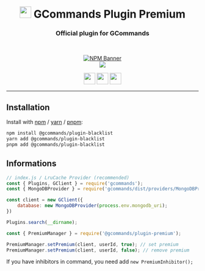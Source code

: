 <div align="center">
    
   # <img src="https://cdn.discordapp.com/avatars/834822955229380619/7d0142158babe0375e7cc633e87c06d4.png" height="30"> GCommands Plugin Premium
   ### Official plugin for GCommands
    
  <br />
  <p>
    <a href="https://www.npmjs.com/package/@gcommands/plugin-premium"><img src="https://nodei.co/npm/@gcommands/plugin-premium.png?downloads=true&stars=true" alt="NPM Banner"></a>
    <br />
    <a href="https://discord.gg/AjKJSBbGm2"><img src="https://discord.com/api/guilds/833628077556367411/embed.png?style=banner2" /></a>
  </p>
  <p>
    <a href="https://ko-fi.com/H2H05FNRL"><img src="https://img.shields.io/badge/Kofi-Donate-yellow?style=for-the-badge" height="30" /></a>
    <a href="https://github.com/Garlic-Team/gcommands-addons"><img src="https://img.shields.io/badge/Open-Source-blue?style=for-the-badge" height="30" /></a>
    <img src="https://img.shields.io/badge/Made%20With-TypeScript-red?style=for-the-badge" height="30" />
  </p>
</div>

---

## Installation

Install with [npm](https://www.npmjs.com/) / [yarn](https://yarnpkg.com) / [pnpm](https://pnpm.js.org/):

```sh
npm install @gcommands/plugin-blacklist
yarn add @gcommands/plugin-blacklist
pnpm add @gcommands/plugin-blacklist
```

## Informations

```js
// index.js / LruCache Provider (recommended)
const { Plugins, GClient } = require('gcommands');
const { MongoDBProvider } = require('gcommands/dist/providers/MongoDBProvider');

const client = new GClient({
    database: new MongoDBProvider(process.env.mongodb_uri);
})

Plugins.search(__dirname);
```

```js
const { PremiumManager } = require('@gcommands/plugin-premium');

PremiumManager.setPremium(client, userId, true); // set premium
PremiumManager.setPremium(client, userId, false); // remove premium
```

If you have inhibitors in command, you need add `new PremiumInhibitor();`